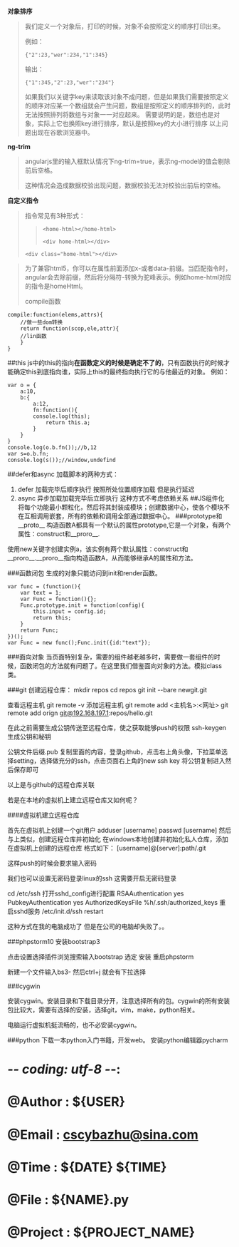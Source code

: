 **对象排序**
> 我们定义一个对象后，打印的时候，对象不会按照定义的顺序打印出来。
> 
> 例如：
>
>`{"2":23,"wer":234,"1":345}`
>
>输出：
>
>`{"1":345,"2":23,"wer":"234"}`
>
>如果我们以关键字key来读取该对象不成问题，但是如果我们需要按照定义的顺序对应某一个数组就会产生问题，数组是按照定义的顺序排列的，此时无法按照排列将数组与对象一一对应起来。
>需要说明的是，数组也是对象，实际上它也换照key进行排序，默认是按照key的大小进行排序
>以上问题出现在谷歌浏览器中。

**ng-trim**
>angularjs里的输入框默认情况下ng-trim=true，表示ng-model的值会剔除前后空格。
>
>这种情况会造成数据校验出现问题，数据校验无法对校验出前后的空格。

**自定义指令**

>指令常见有3种形式：
> 
>>`<home-html></home-html>`
>>
>>`<div home-html></div>`
>>
>`<div class="home-html"></div>`

>为了兼容html5，你可以在属性前面添加x-或者data-前缀。当匹配指令时，angular会去除前缀，然后将分隔符-转换为驼峰表示。例如home-html对应的指令是homeHtml。
>
>compile函数
>>
	compile:function(elems,attrs){
		//做一些dom转换	
		return function(scop,ele,attr){
		//lin函数
		}
	}


##this
js中的this的指向**在函数定义的时候是确定不了的**，只有函数执行的时候才能确定this到底指向谁，实际上this的最终指向执行它的与他最近的对象。
例如：

    var o = {
    	a:10,
    	b:{
    		a:12,
    		fn:function(){
			console.log(this);
    			return this.a;
    		}
    	}
    }
	console.log(o.b.fn());//b,12
	var s=o.b.fn;
	console.log(s());//window,undefind

##defer和async
加载脚本的两种方式：

1. defer 加载完毕后顺序执行 按照所处位置顺序加载 但是执行延迟
2. async 异步加载加载完毕后立即执行 这种方式不考虑依赖关系
##JS组件化
将每个功能最小颗粒化，然后将其封装成模块；创建数据中心，使各个模块不在互相调用嵌套，所有的依赖和调用全部通过数据中心。
###prototype和__proto__
构造函数A都具有一个默认的属性prototype,它是一个对象，有两个属性：construct和__proro__.

使用new关键字创建实例a，该实例有两个默认属性：construct和__proro__.__proro__指向构造函数A，从而能够继承A的属性和方法。

###函数闭包
  生成的对象只能访问到init和render函数。
  	
	var func = (function(){
    	var text = 1;
    	var Func = function(){};
		Func.prototype.init = function(config){
			this.input = config.id;
			return this;
		}
    	return Func;
    })();
	var Func = new func();Func.init({id:"text"});

###面向对象
当页面特别复杂，需要的组件越老越多时，需要做一套组件的时候，函数闭包的方法就有问题了。在这里我们借鉴面向对象的方法。模拟class类。

###git
创建远程仓库：
mkdir repos
cd repos
git init --bare newgit.git

查看远程主机
git remote -v
 添加远程主机
 git remote add <主机名>:<网址>
 git remote add orign git@192.168.197.1:repos/hello.git

 在此之前需要生成公钥传送至远程仓库，使之获取能够push的权限
 ssh-keygen
 生成公钥和秘钥

 公钥文件后缀.pub
 复制里面的内容，登录github，点击右上角头像，下拉菜单选择setting，选择做充分的ssh，点击页面右上角的new ssh key 将公钥复制进入然后保存即可

以上是与github的远程仓库关联

若是在本地的虚拟机上建立远程仓库又如何呢？


####虚拟机建立远程仓库

首先在虚拟机上创建一个git用户
adduser [username]
passwd [username]
然后与上类似，创建远程仓库并初始化
在windows本地创建并初始化私人仓库，添加在虚拟机上创建的远程仓库
格式如下：
[username]@[server]:path/.git

这样push的时候会要求输入密码

我们也可以设置无密码登录linux的ssh
这需要开启无密码登录


cd /etc/ssh
打开sshd_config进行配置
RSAAuthentication yes
PubkeyAuthentication yes
AuthorizedKeysFile	%h/.ssh/authorized_keys
重启sshd服务
/etc/init.d/ssh restart

这种方式在我的电脑成功了 但是在公司的电脑却失败了。。

###phpstorm10
安装bootstrap3

点击设置选择插件浏览搜索输入bootstrap 选定 安装 重启phpstorm

新建一个文件输入bs3- 然后ctrl+j 就会有下拉选择

###cygwin

安装cygwin。安装目录和下载目录分开，注意选择所有的包。cygwin的所有安装包比较大，需要有选择的安装，选择git，vim，make，python相关。

电脑运行虚拟机挺流畅的，也不必安装cygwin。

###python
下载一本python入门书籍，开发web。
安装python编辑器pycharm

#  -*- coding: utf-8 -*-:

# @Author : ${USER}
# @Email : cscybazhu@sina.com
# @Time : ${DATE} ${TIME}
# @File : ${NAME}.py
# @Project : ${PROJECT_NAME}